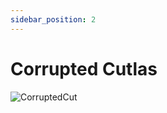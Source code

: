 ```yaml
---
sidebar_position: 2
---
```


# Corrupted Cutlas

![CorruptedCut](https://vwiki.valorserver.com/api/item/picture/corrupted%20cutlass)
